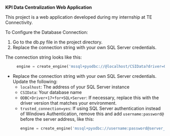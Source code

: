 **KPI Data Centralization Web Application**

This project is a web application developed during my internship at TE Connectivity.

To Configure the Database Connection:
1. Go to the db.py file in the project directory.
2. Replace the connection string with your own SQL Server credentials.

The connection string looks like this:
```python
     engine = create_engine('mssql+pyodbc://@localhost/CSIData?driver=ODBC+Driver+17+for+SQL+Server&trusted_connection=yes')
```
   - Replace the connection string with your own SQL Server credentials. Update the following:
     - `localhost`: The address of your SQL Server instance
     - `CSIData`: Your database name
     - `ODBC+Driver+17+for+SQL+Server`: If necessary, replace this with the driver version that matches your environment.
     - `trusted_connection=yes`: If using SQL Server authentication instead of Windows Authentication, remove this and add `username:password@` before the server address, like this:
       ```python
       engine = create_engine('mssql+pyodbc://username:password@server_address/database_name?driver=ODBC+Driver+17+for+SQL+Server')
       ```

